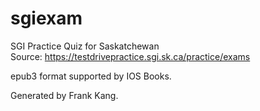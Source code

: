 # sgiexam
SGI Practice Quiz for Saskatchewan<br>
Source: https://testdrivepractice.sgi.sk.ca/practice/exams<br>

epub3 format supported by IOS Books.<br>

Generated by Frank Kang.
